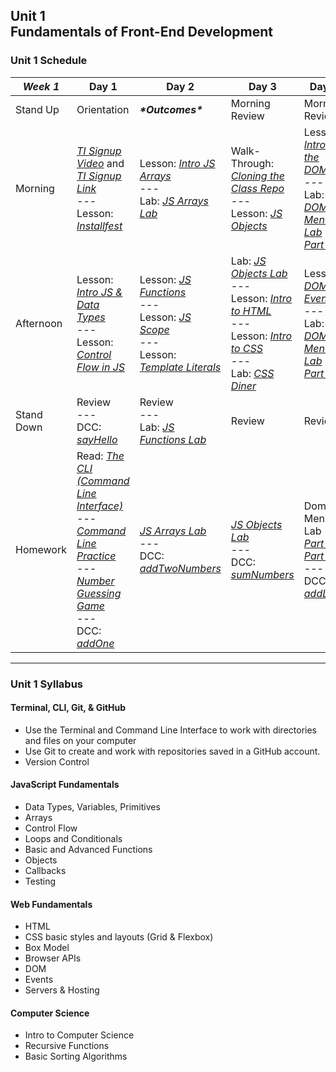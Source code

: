 ## Unit 1 <br> Fundamentals of Front-End Development

### Unit 1 Schedule
| ***Week 1*** | Day 1 | Day 2 | Day 3 | Day 4 | Day 5 |
| -- | -- | -- | -- | -- | -- |
| Stand Up | Orientation | ***\*Outcomes\**** | Morning Review | Morning Review | Morning Review |
| Morning | [*TI Signup Video*](https://generalassembly.wistia.com/medias/azqzv27yqa) and [*TI Signup Link*](https://generalassemb.ly/lms-enroll/zk_KgfNTckI=)<br>---<br>Lesson: [*Installfest*](https://hub.generalassemb.ly/learn/course/front-end-fundamentals-21-us-online-wc-11-september-2023-7-december-2023-200994/fundamentals-of-javascript/getting-started) | Lesson: [*Intro JS Arrays*](https://hub.generalassemb.ly/learn/course/front-end-fundamentals-21-us-online-wc-11-september-2023-7-december-2023-200994/fundamentals-of-javascript/intro-to-js?page=4)<br>---<br>Lab: [*JS Arrays Lab*](https://hub.generalassemb.ly/learn/course/front-end-fundamentals-21-us-online-wc-11-september-2023-7-december-2023-200994/fundamentals-of-javascript/intro-to-js?page=7) | Walk-Through: [*Cloning the Class Repo*](https://git.generalassemb.ly/SEIR-9-11/course-materials#class-repo-structure)<br>---<br>Lesson: [*JS Objects*](https://hub.generalassemb.ly/learn/course/front-end-fundamentals-21-us-online-wc-11-september-2023-7-december-2023-200994/fundamentals-of-javascript/intro-to-js-continued?page=7) | Lesson: [*Intro to the DOM*](https://hub.generalassemb.ly/learn/course/front-end-fundamentals-21-us-online-wc-11-september-2023-7-december-2023-200994/dom-manipulation-events/introduction-to-the-dom?page=1)<br>---<br>Lab: [*DOM Menu Lab Part 1*](https://hub.generalassemb.ly/learn/course/front-end-fundamentals-21-us-online-wc-11-september-2023-7-december-2023-200994/dom-manipulation-events/introduction-to-the-dom?page=2) | Lesson: [*Guide to Building a Broswer Game*](https://hub.generalassemb.ly/learn/course/front-end-fundamentals-21-us-online-wc-11-september-2023-7-december-2023-200994/building-a-browser-game/building-a-browser-game?page=1)<br>---<br>Lesson: [*Connect 4 Code Along*](https://hub.generalassemb.ly/learn/course/front-end-fundamentals-21-us-online-wc-11-september-2023-7-december-2023-200994/building-a-browser-game/building-a-browser-game?page=2) |
| Afternoon | Lesson: [*Intro JS & Data Types*](https://hub.generalassemb.ly/learn/course/front-end-fundamentals-21-us-online-wc-11-september-2023-7-december-2023-200994/fundamentals-of-javascript/intro-to-js?page=1)<br>---<br>Lesson: [*Control Flow in JS*](https://hub.generalassemb.ly/learn/course/front-end-fundamentals-21-us-online-wc-11-september-2023-7-december-2023-200994/fundamentals-of-javascript/intro-to-js?page=2) | Lesson: [*JS Functions*](https://hub.generalassemb.ly/learn/course/front-end-fundamentals-21-us-online-wc-11-september-2023-7-december-2023-200994/fundamentals-of-javascript/intro-to-js-continued?page=1)<br>---<br>Lesson: [*JS Scope*](https://hub.generalassemb.ly/learn/course/front-end-fundamentals-21-us-online-wc-11-september-2023-7-december-2023-200994/fundamentals-of-javascript/intro-to-js-continued?page=5)<br>---<br>Lesson: [*Template Literals*](https://hub.generalassemb.ly/learn/course/front-end-fundamentals-21-us-online-wc-11-september-2023-7-december-2023-200994/fundamentals-of-javascript/intro-to-js-continued?page=9) | Lab: [*JS Objects Lab*](https://hub.generalassemb.ly/learn/course/front-end-fundamentals-21-us-online-wc-11-september-2023-7-december-2023-200994/fundamentals-of-javascript/intro-to-js-continued?page=8)<br>---<br>Lesson: [*Intro to HTML*](https://hub.generalassemb.ly/learn/course/html-and-css-21-us-online-wc-11-september-2023-7-december-2023-200994/html/intro-to-html)<br>---<br>Lesson: [*Intro to CSS*](https://hub.generalassemb.ly/learn/course/html-and-css-21-us-online-wc-11-september-2023-7-december-2023-200994/css/intro-to-css?page=1)<br>---<br>Lab: [*CSS Diner*](https://flukeout.github.io/) | Lesson: [*DOM Events*](https://hub.generalassemb.ly/learn/course/front-end-fundamentals-21-us-online-wc-11-september-2023-7-december-2023-200994/dom-manipulation-events/introduction-to-the-dom?page=3)<br>---<br>Lab: [*DOM Menu Lab Part 2*](https://hub.generalassemb.ly/learn/course/front-end-fundamentals-21-us-online-wc-11-september-2023-7-december-2023-200994/dom-manipulation-events/introduction-to-the-dom?page=4) | Quiz: [*Quiz 1*](/quizzes/wk01.md)<br>---<br>Lesson: [*Connect 4 Code Along (cont.)*](https://hub.generalassemb.ly/learn/course/front-end-fundamentals-21-us-online-wc-11-september-2023-7-december-2023-200994/building-a-browser-game/building-a-browser-game?page=2)<br>---<br>Lab: [*Tic-Tac-Toe*](https://hub.generalassemb.ly/learn/course/front-end-fundamentals-21-us-online-wc-11-september-2023-7-december-2023-200994/weekend-assignment/building-tic-tac-toe?page=1) |
| Stand Down | Review<br>---<br>DCC: [*sayHello*](https://hub.generalassemb.ly/learn/course/daily-coding-challenges-us-online-wc-11-september-2023-7-december-2023-200994/daily-coding-challenges/daily-coding-challenges?page=1) | Review<br>---<br>Lab: [*JS Functions Lab*](https://hub.generalassemb.ly/learn/course/front-end-fundamentals-21-us-online-wc-11-september-2023-7-december-2023-200994/fundamentals-of-javascript/intro-to-js-continued?page=6) | Review | Review | Review |
| Homework | Read: [*The CLI (Command Line Interface)*](https://hub.generalassemb.ly/learn/course/front-end-fundamentals-21-us-online-wc-11-september-2023-7-december-2023-200994/fundamentals-of-javascript/getting-started?page=2)<br>---<br>[*Command Line Practice*](https://hub.generalassemb.ly/learn/course/front-end-fundamentals-21-us-online-wc-11-september-2023-7-december-2023-200994/fundamentals-of-javascript/getting-started?page=3)<br>---<br> [*Number Guessing Game*](https://hub.generalassemb.ly/learn/course/front-end-fundamentals-21-us-online-wc-11-september-2023-7-december-2023-200994/fundamentals-of-javascript/intro-to-js?page=3)<br>---<br>DCC: [*addOne*](https://hub.generalassemb.ly/learn/course/daily-coding-challenges-us-online-wc-11-september-2023-7-december-2023-200994/daily-coding-challenges/daily-coding-challenges?page=2) | [*JS Arrays Lab*](https://hub.generalassemb.ly/learn/course/front-end-fundamentals-21-us-online-wc-11-september-2023-7-december-2023-200994/fundamentals-of-javascript/intro-to-js?page=7)<br>---<br>DCC: [*addTwoNumbers*](https://hub.generalassemb.ly/learn/course/daily-coding-challenges-us-online-wc-11-september-2023-7-december-2023-200994/daily-coding-challenges/daily-coding-challenges?page=3) | [*JS Objects Lab*](https://hub.generalassemb.ly/learn/course/front-end-fundamentals-21-us-online-wc-11-september-2023-7-december-2023-200994/fundamentals-of-javascript/intro-to-js-continued?page=8)<br>---<br>DCC: [*sumNumbers*](https://hub.generalassemb.ly/learn/course/daily-coding-challenges-us-online-wc-11-september-2023-7-december-2023-200994/daily-coding-challenges/daily-coding-challenges?page=4) | Dom Menu Lab [*Part 1*](https://hub.generalassemb.ly/learn/course/front-end-fundamentals-21-us-online-wc-11-september-2023-7-december-2023-200994/dom-manipulation-events/introduction-to-the-dom?page=2) & [*Part 2*](https://hub.generalassemb.ly/learn/course/front-end-fundamentals-21-us-online-wc-11-september-2023-7-december-2023-200994/dom-manipulation-events/introduction-to-the-dom?page=4)<br>---<br>DCC: [*addList*](https://hub.generalassemb.ly/learn/course/daily-coding-challenges-us-online-wc-11-september-2023-7-december-2023-200994/daily-coding-challenges/daily-coding-challenges?page=5) | [*Tic-Tac-Toe*](https://hub.generalassemb.ly/learn/course/front-end-fundamentals-21-us-online-wc-11-september-2023-7-december-2023-200994/weekend-assignment/building-tic-tac-toe?page=1)<br>---<br>DCC: [*computeRemainder*](https://hub.generalassemb.ly/learn/course/daily-coding-challenges-us-online-wc-11-september-2023-7-december-2023-200994/daily-coding-challenges/daily-coding-challenges?page=6) |

----

### Unit 1 Syllabus

#### Terminal, CLI, Git, & GitHub
- Use the Terminal and Command Line Interface to work with directories and files on your computer
- Use Git to create and work with repositories saved in a GitHub account.
- Version Control
  
#### JavaScript Fundamentals
- Data Types, Variables, Primitives
- Arrays
- Control Flow
- Loops and Conditionals
- Basic and Advanced Functions
- Objects
- Callbacks
- Testing
  
#### Web Fundamentals
- HTML
- CSS basic styles and layouts (Grid & Flexbox)
- Box Model
- Browser APIs
- DOM
- Events
- Servers & Hosting

#### Computer Science
- Intro to Computer Science
- Recursive Functions
- Basic Sorting Algorithms
